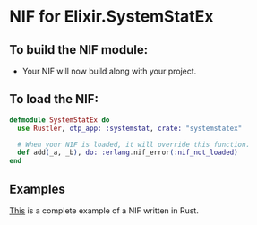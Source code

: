 # NIF for Elixir.SystemStatEx

## To build the NIF module:

- Your NIF will now build along with your project.

## To load the NIF:

```elixir
defmodule SystemStatEx do
  use Rustler, otp_app: :systemstat, crate: "systemstatex"

  # When your NIF is loaded, it will override this function.
  def add(_a, _b), do: :erlang.nif_error(:nif_not_loaded)
end
```

## Examples

[This](https://github.com/rusterlium/NifIo) is a complete example of a NIF written in Rust.
